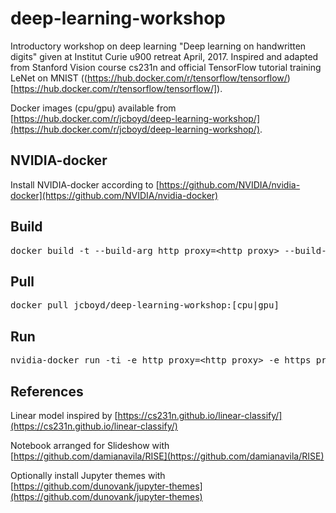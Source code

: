 # deep-learning-workshop

Introductory workshop on deep learning "Deep learning on handwritten digits" given at Institut Curie u900 retreat April, 2017. Inspired and adapted from Stanford Vision course cs231n and official TensorFlow tutorial training LeNet on  MNIST ((https://hub.docker.com/r/tensorflow/tensorflow/)[https://hub.docker.com/r/tensorflow/tensorflow/]).

Docker images (cpu/gpu) available from [https://hub.docker.com/r/jcboyd/deep-learning-workshop/](https://hub.docker.com/r/jcboyd/deep-learning-workshop/).

## NVIDIA-docker

Install NVIDIA-docker according to [https://github.com/NVIDIA/nvidia-docker](https://github.com/NVIDIA/nvidia-docker)

## Build

<pre>
docker build -t --build-arg http_proxy=&lt;http_proxy&gt; --build-arg https_proxy=&lt;https_proxy&gt; jcboyd/deep-learning-workshop:[cpu|gpu] .
</pre>

## Pull
<pre>
docker pull jcboyd/deep-learning-workshop:[cpu|gpu]
</pre>

## Run
<pre>
nvidia-docker run -ti -e http_proxy=&lt;http_proxy&gt; -e https_proxy=&lt;https_proxy&gt; -p 8888:8888 deep-learning-workshop:[cpu|gpu]
</pre>

## References
Linear model inspired by [https://cs231n.github.io/linear-classify/](https://cs231n.github.io/linear-classify/)

Notebook arranged for Slideshow with [https://github.com/damianavila/RISE](https://github.com/damianavila/RISE)

Optionally install Jupyter themes with [https://github.com/dunovank/jupyter-themes](https://github.com/dunovank/jupyter-themes)
